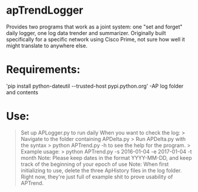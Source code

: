 # apTrendLogger
Provides two programs that work as a joint system: one "set and forget" daily logger, one log data trender and summarizer. Originally built specifically for a specific network using Cisco Prime, not sure how well it might translate to anywhere else.

# Requirements:
'pip install python-dateutil --trusted-host pypi.python.org'
-AP log folder and contents

# Use:
> Set up APLogger.py to run daily
> When you want to check the log:
    > Navigate to the folder containing APDelta.py
    > Run APDelta.py with the syntax
	> python APTrend.py -h
      to see the help for the program.
    > Example usage:
	> python APTrend.py -s 2016-01-04 -e 2017-01-04 -t month
> Note: Please keep dates in the format YYYY-MM-DD, and keep track of the beginning of your epoch of use
> Note: When first initializing to use, delete the three ApHistory files in the log folder. Right now, they're just full of example shit to prove usability of APTrend.
